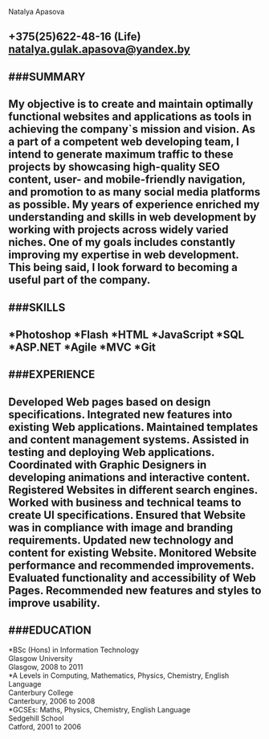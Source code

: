  Natalya Apasova  
 
 +375(25)622-48-16 (Life)  
 natalya.gulak.apasova@yandex.by  
 ---
 ###SUMMARY  
 ---
 My objective is to create and maintain optimally functional websites and applications as tools in achieving the company`s mission and vision. As a part of a competent web developing team, I intend to generate maximum traffic to these projects by showcasing high-quality SEO content, user- and mobile-friendly navigation, and promotion to as many social media platforms as possible. My years of experience enriched my understanding and skills in web development by working with projects across widely varied niches. One of my goals includes constantly improving my expertise in web development. This being said, I look forward to becoming a useful part of the company.
 ---
 ###SKILLS  
 ---
 *Photoshop
 *Flash
 *HTML
 *JavaScript
 *SQL
 *ASP.NET
 *Agile
 *MVC
 *Git
 ---
 ###EXPERIENCE  
---
 Developed Web pages based on design specifications.
 Integrated new features into existing Web applications.
 Maintained templates and content management systems.
 Assisted in testing and deploying Web applications.
 Coordinated with Graphic Designers in developing animations and interactive content.
 Registered Websites in different search engines.
 Worked with business and technical teams to create UI specifications.
 Ensured that Website was in compliance with image and branding requirements.
 Updated new technology and content for existing Website.
 Monitored Website performance and recommended improvements.
 Evaluated functionality and accessibility of Web Pages.
 Recommended new features and styles to improve usability.  
 ---
 ###EDUCATION  
 ---
 *BSc (Hons) in Information Technology  
 Glasgow University	 
 Glasgow, 2008 to 2011  
 *A Levels in Computing, Mathematics, Physics, Chemistry, English Language  
 Canterbury College  
 Canterbury, 2006 to 2008  
 *GCSEs: Maths, Physics, Chemistry, English Language  
 Sedgehill School  
 Catford, 2001 to 2006